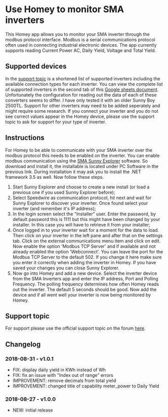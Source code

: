 # Use Homey to monitor SMA inverters
This Homey app allows you to monitor your SMA inverter through the modbus protocol interface. Modbus is a serial communications protocol often used in connecting industrial electronic devices. The app currently supports reading Current Power AC, Daily Yield, Voltage and Total Yield.

## Supported devices
In the [support topic](https://community.athom.com/t/696) is a shortened list of supported inverters including the available connection types for each inverter. You can view the complete list of supported inverters in the second tab of this [Google sheets document](https://docs.google.com/spreadsheets/d/1VDGGXSl3RE10oLtm8JgIrXKaZEp1--tMOS92ZPGuF4g/edit?usp=sharing). Unfortunately the configuration for reading out the data of each of these converters seems to differ. I have only tested it with an older Sunny Boy 2500TL. Support for other inverters may need to be added seperately and might require some research. If you connect your inverter and you do not see correct values appear in the Homey device, please use the support topic to ask for support for your type of inverter.

## Instructions
For Homey to be able to communicate with your SMA inverter over the modbus protocol this needs to be enabled on the inverter. You can enable modbus communication using the [SMA Sunny Explorer](https://www.sma.de/en/products/monitoring-control/sunny-explorer.html) software. So download and install it, the installable is located under PC Software in the previous link. During installation it may ask you to install the .NET framework 3.5 as well. Now follow these steps.
1. Start Sunny Explorer and choose to create a new install (or load a previous one if you used Sunny Explorer before);
2. Select Speedwire as communication protocol, hit next and wait for Sunny Explorer to discover your inverter. Once found select your inverter (and remember it's IP address);
3. In the login screen select the "Installer" user. Enter the password, by default password this is 1111 but this might have been changed by your installer. In this case you will have to retrieve it from your installer;
4. Once logged in to your inverter wait for a moment for the data to load. Then click on your inverter in the left pane and after that on the settings tab. Click on the external communications menu item and click on edit. Now enable the option 'Modbus TCP Server' and if available and not already enabled the option 'Webconnect'. You can leave the port for the Modbus TCP Server to the default 502. If you change it here make sure you enter it correctly when adding the inverter in Homey. If you have saved your changes you can close Sunny Explorer.
5. Now go into Homey and add a new device. Select the inverter device from the SMA Inverters app and enter the IP address, Port and Polling Frequency. The polling frequency determines how often Homey reads out the inverter. The default 5 seconds should be good. Now add the device and if all went well your inverter is now being monitored by Homey.

## Support topic
For support please use the official support topic on the forum [here](https://community.athom.com/t/696).

## Changelog
### 2018-08-31 - v1.0.1
* FIX: display daily yield in KWh instead of Wh
* FIX: fix an issue with "Index out of range" errors
* IMPROVEMENT: remove decimals from total yield
* IMPROVEMENT: changed title of capability meter_power to Daily Yield

### 2018-08-27 - v1.0.0
* NEW: initial release

